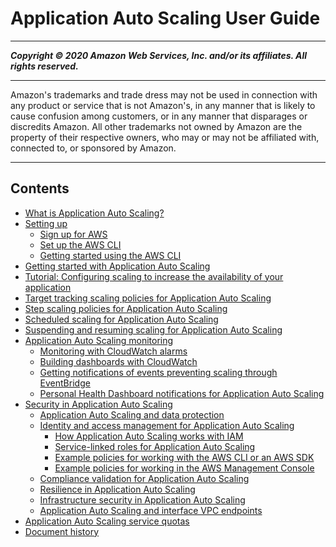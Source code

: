 # Application Auto Scaling User Guide

-----
*****Copyright &copy; 2020 Amazon Web Services, Inc. and/or its affiliates. All rights reserved.*****

-----
Amazon's trademarks and trade dress may not be used in 
     connection with any product or service that is not Amazon's, 
     in any manner that is likely to cause confusion among customers, 
     or in any manner that disparages or discredits Amazon. All other 
     trademarks not owned by Amazon are the property of their respective
     owners, who may or may not be affiliated with, connected to, or 
     sponsored by Amazon.

-----
## Contents
+ [What is Application Auto Scaling?](what-is-application-auto-scaling.md)
+ [Setting up](setting-up.md)
   + [Sign up for AWS](sign-up-for-aws.md)
   + [Set up the AWS CLI](setup-awscli.md)
   + [Getting started using the AWS CLI](get-started-exercise.md)
+ [Getting started with Application Auto Scaling](getting-started.md)
+ [Tutorial: Configuring scaling to increase the availability of your application](application-auto-scaling-tutorial.md)
+ [Target tracking scaling policies for Application Auto Scaling](application-auto-scaling-target-tracking.md)
+ [Step scaling policies for Application Auto Scaling](application-auto-scaling-step-scaling-policies.md)
+ [Scheduled scaling for Application Auto Scaling](application-auto-scaling-scheduled-scaling.md)
+ [Suspending and resuming scaling for Application Auto Scaling](application-auto-scaling-suspend-resume-scaling.md)
+ [Application Auto Scaling monitoring](monitoring-overview.md)
   + [Monitoring with CloudWatch alarms](cloudwatch-alarm-notifications.md)
   + [Building dashboards with CloudWatch](monitoring-cloudwatch.md)
   + [Getting notifications of events preventing scaling through EventBridge](monitoring-eventbridge.md)
   + [Personal Health Dashboard notifications for Application Auto Scaling](monitoring-personal-health-dashboard.md)
+ [Security in Application Auto Scaling](security.md)
   + [Application Auto Scaling and data protection](application-auto-scaling-data-protection.md)
   + [Identity and access management for Application Auto Scaling](auth-and-access-control.md)
      + [How Application Auto Scaling works with IAM](security_iam_service-with-iam.md)
      + [Service-linked roles for Application Auto Scaling](application-auto-scaling-service-linked-roles.md)
      + [Example policies for working with the AWS CLI or an AWS SDK](security_iam_id-based-policy-examples.md)
      + [Example policies for working in the AWS Management Console](security_iam_id-based-policy-examples-console.md)
   + [Compliance validation for Application Auto Scaling](application-auto-scaling-compliance.md)
   + [Resilience in Application Auto Scaling](disaster-recovery-resiliency.md)
   + [Infrastructure security in Application Auto Scaling](infrastructure-security.md)
   + [Application Auto Scaling and interface VPC endpoints](application-auto-scaling-vpc-endpoints.md)
+ [Application Auto Scaling service quotas](application-auto-scaling-limits.md)
+ [Document history](doc-history.md)